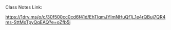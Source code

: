 Class Notes Link:

https://1drv.ms/o/c/30f500cc0cd6f41d/EhTlqmJYImNHuQf1j_1e4rQBuj7QR4ms-SttMxTpyQqEAQ?e=oZfb5j